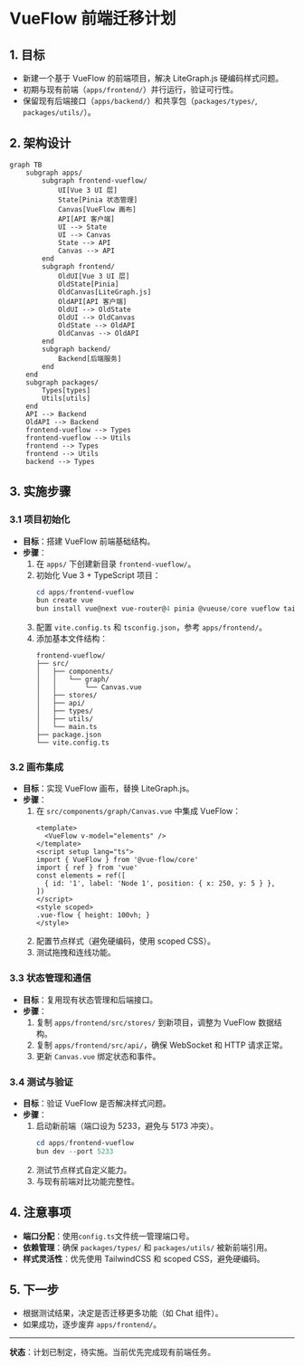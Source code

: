 # VueFlow 前端迁移计划

## 1. 目标
- 新建一个基于 VueFlow 的前端项目，解决 LiteGraph.js 硬编码样式问题。
- 初期与现有前端（`apps/frontend/`）并行运行，验证可行性。
- 保留现有后端接口（`apps/backend/`）和共享包（`packages/types/`, `packages/utils/`）。

## 2. 架构设计
```mermaid
graph TB
    subgraph apps/
        subgraph frontend-vueflow/
            UI[Vue 3 UI 层]
            State[Pinia 状态管理]
            Canvas[VueFlow 画布]
            API[API 客户端]
            UI --> State
            UI --> Canvas
            State --> API
            Canvas --> API
        end
        subgraph frontend/
            OldUI[Vue 3 UI 层]
            OldState[Pinia]
            OldCanvas[LiteGraph.js]
            OldAPI[API 客户端]
            OldUI --> OldState
            OldUI --> OldCanvas
            OldState --> OldAPI
            OldCanvas --> OldAPI
        end
        subgraph backend/
            Backend[后端服务]
        end
    end
    subgraph packages/
        Types[types]
        Utils[utils]
    end
    API --> Backend
    OldAPI --> Backend
    frontend-vueflow --> Types
    frontend-vueflow --> Utils
    frontend --> Types
    frontend --> Utils
    backend --> Types
```

## 3. 实施步骤

### 3.1 项目初始化
- **目标**：搭建 VueFlow 前端基础结构。
- **步骤**：
  1. 在 `apps/` 下创建新目录 `frontend-vueflow/`。
  2. 初始化 Vue 3 + TypeScript 项目：
     ```powershell
     cd apps/frontend-vueflow
     bun create vue
     bun install vue@next vue-router@4 pinia @vueuse/core vueflow tailwindcss
     ```
  3. 配置 `vite.config.ts` 和 `tsconfig.json`，参考 `apps/frontend/`。
  4. 添加基本文件结构：
     ```
     frontend-vueflow/
     ├── src/
     │   ├── components/
     │   │   └── graph/
     │   │       └── Canvas.vue
     │   ├── stores/
     │   ├── api/
     │   ├── types/
     │   ├── utils/
     │   └── main.ts
     ├── package.json
     └── vite.config.ts
     ```

### 3.2 画布集成
- **目标**：实现 VueFlow 画布，替换 LiteGraph.js。
- **步骤**：
  1. 在 `src/components/graph/Canvas.vue` 中集成 VueFlow：
     ```vue
     <template>
       <VueFlow v-model="elements" />
     </template>
     <script setup lang="ts">
     import { VueFlow } from '@vue-flow/core'
     import { ref } from 'vue'
     const elements = ref([
       { id: '1', label: 'Node 1', position: { x: 250, y: 5 } },
     ])
     </script>
     <style scoped>
     .vue-flow { height: 100vh; }
     </style>
     ```
  2. 配置节点样式（避免硬编码，使用 scoped CSS）。
  3. 测试拖拽和连线功能。

### 3.3 状态管理和通信
- **目标**：复用现有状态管理和后端接口。
- **步骤**：
  1. 复制 `apps/frontend/src/stores/` 到新项目，调整为 VueFlow 数据结构。
  2. 复制 `apps/frontend/src/api/`，确保 WebSocket 和 HTTP 请求正常。
  3. 更新 `Canvas.vue` 绑定状态和事件。

### 3.4 测试与验证
- **目标**：验证 VueFlow 是否解决样式问题。
- **步骤**：
  1. 启动新前端（端口设为 5233，避免与 5173 冲突）。
     ```powershell
     cd apps/frontend-vueflow
     bun dev --port 5233
     ```
  2. 测试节点样式自定义能力。
  3. 与现有前端对比功能完整性。

## 4. 注意事项
- **端口分配**：使用`config.ts`文件统一管理端口号。
- **依赖管理**：确保 `packages/types/` 和 `packages/utils/` 被新前端引用。
- **样式灵活性**：优先使用 TailwindCSS 和 scoped CSS，避免硬编码。

## 5. 下一步
- 根据测试结果，决定是否迁移更多功能（如 Chat 组件）。
- 如果成功，逐步废弃 `apps/frontend/`。

---
**状态**：计划已制定，待实施。当前优先完成现有前端任务。